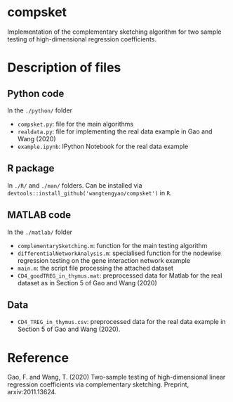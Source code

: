 # compsket
Implementation of the complementary sketching algorithm for two sample testing of high-dimensional regression coefficients. 

# Description of files
## Python code
In the `./python/` folder
* `compsket.py`: file for the main algorithms
* `realdata.py`: file for implementing the real data example in Gao and Wang (2020)
* `example.ipynb`: IPython Notebook for the real data example
## R package
In `./R/` and `./man/` folders. Can be installed via `devtools::install_github('wangtengyao/compsket')` in `R`.
## MATLAB code 
In the `./matlab/` folder
* `complementarySketching.m`: function for the main testing algorithm
* `differentialNetworkAnalysis.m`: specialised function for the nodewise regression testing on the gene interaction network example
* `main.m`: the script file processing the attached dataset
* `CD4_goodTREG_in_thymus.mat`: preprocessed data for Matlab for the real dataset as in Section 5 of Gao and Wang (2020)
## Data
* `CD4_TREG_in_thymus.csv`: preprocessed data for the real data example in Section 5 of Gao and Wang (2020). 

# Reference
Gao, F. and Wang, T. (2020) Two-sample testing of high-dimensional linear regression coefficients via complementary sketching. Preprint, arxiv:2011.13624.
